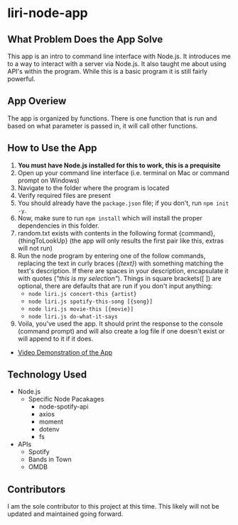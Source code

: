 # liri-node-app

## What Problem Does the App Solve
This app is an intro to command line interface with Node.js. It introduces me to a way to interact with a server via Node.js. It also taught me about using API's within the program. While this is a basic program it is still fairly powerful.

## App Overiew
The app is organized by functions. There is one function that is run and based on what parameter is passed in, it will call other functions.

## How to Use the App
1. **You must have Node.js installed for this to work, this is a prequisite**
1. Open up your command line interface (i.e. terminal on Mac or command prompt on Windows)
2. Navigate to the folder where the program is located
3. Verify required files are present
  1. You should already have the `package.json` file; if you don't, run `npm init -y`. 
  2. Now, make sure to run `npm install` which will install the proper dependencies in this folder.
  3. random.txt exists with contents in the following format {command},{thingToLookUp} (the app will only results the first pair like this, extras will not run)
4. Run the node program by entering one of the follow commands, replacing the text in curly braces (*{text}*) with something matching the text's description. If there are spaces in your description, encapsulate it with quotes (*"this is my selection"*). Things in square brackets([ ]) are optional, there are defaults that are run if you don't input anything:
    * `node liri.js concert-this {artist}`
    * `node liri.js spotify-this-song [{song}]`
    * `node liri.js movie-this [{movie}]`
    * `node liri.js do-what-it-says`
5. Voila, you've used the app. It should print the response to the console (command prompt) and will also create a log file if one doesn't exist or will append to it if it does.

* [Video Demonstration of the App](https://youtu.be/pMihNROo6qE)

## Technology Used
* Node.js
  * Specific Node Pacakages
    * node-spotify-api
    * axios
    * moment
    * dotenv
    * fs
* APIs
  * Spotify
  * Bands in Town
  * OMDB

## Contributors
I am the sole contributor to this project at this time. This likely will not be updated and maintained going forward.